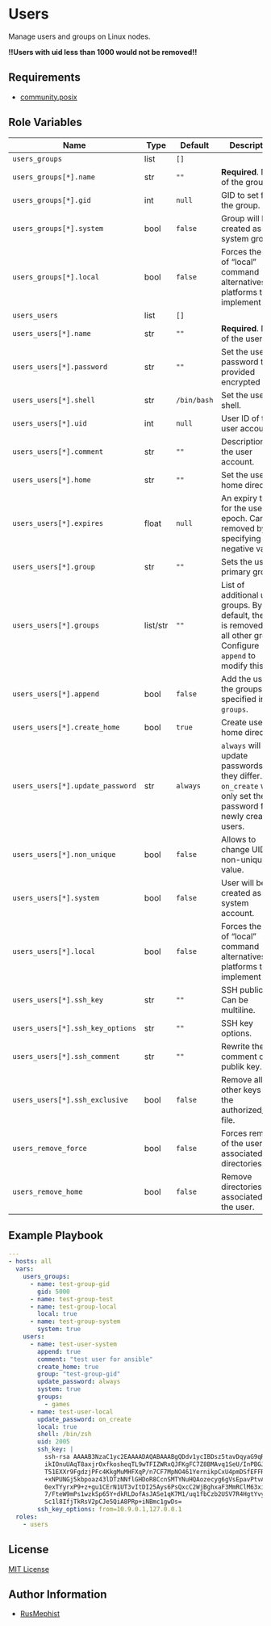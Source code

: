 # Users

Manage users and groups on Linux nodes.

**!!Users with uid less than 1000 would not be removed!!**

## Requirements

- [community.posix](https://galaxy.ansible.com/ui/repo/published/ansible/posix/)

## Role Variables

| Name | Type | Default | Description |
| --- | --- | --- | --- |
| `users_groups` | list | `[]` |  |
| `users_groups[*].name` | str | `""` | **Required**. Name of the group. |
| `users_groups[*].gid` | int | `null` | GID to set for the group. |
| `users_groups[*].system` | bool | `false` | Group will be created as a system group. |
| `users_groups[*].local` | bool | `false` | Forces the use of “local” command alternatives on platforms that implement it. |
| `users_users` | list | `[]` |  |
| `users_users[*].name` | str | `""` | **Required**. Name of the user. |
| `users_users[*].password` | str | `""` | Set the user’s password to the provided encrypted hash. |
| `users_users[*].shell` | str | `/bin/bash` | Set the user’s shell. |
| `users_users[*].uid` | int | `null` | User ID of the user account. |
| `users_users[*].comment` | str | `""` | Description of the user account. |
| `users_users[*].home` | str | `""` | Set the user’s home directory. |
| `users_users[*].expires` | float | `null` | An expiry time for the user in epoch. Can be removed by specifying a negative value. |
| `users_users[*].group` | str | `""` | Sets the user’s primary group. |
| `users_users[*].groups` | list/str | `""` | List of additional user groups. By default, the user is removed from all other groups. Configure `append` to modify this. |
| `users_users[*].append` | bool | `false` | Add the user to the groups specified in `groups`. |
| `users_users[*].create_home` | bool | `true` | Create user's home directory. |
| `users_users[*].update_password` | str | `always` | `always` will update passwords if they differ.<br> `on_create` will only set the password for newly created users. |
| `users_users[*].non_unique` | bool | `false` | Allows to change UID to a non-unique value. |
| `users_users[*].system` | bool | `false` | User will be created as a system account. |
| `users_users[*].local` | bool | `false` | Forces the use of “local” command alternatives on platforms that implement it. |
| `users_users[*].ssh_key` | str | `""` | SSH public key. Can be multiline. |
| `users_users[*].ssh_key_options` | str | `""` | SSH key options. |
| `users_users[*].ssh_comment` | str | `""` | Rewrite the comment on the publik key. |
| `users_users[*].ssh_exclusive` | bool | `false` | Remove all other keys from the authorized_keys file. |
| `users_remove_force` | bool | `false` | Forces removal of the user and associated directories. |
| `users_remove_home` | bool | `false` | Remove directories associated with the user. |

## Example Playbook

```yaml
---
- hosts: all
  vars:
    users_groups:
      - name: test-group-gid
        gid: 5000
      - name: test-group-test
      - name: test-group-local
        local: true
      - name: test-group-system
        system: true
    users:
      - name: test-user-system
        append: true
        comment: "test user for ansible"
        create_home: true
        group: "test-group-gid"
        update_password: always
        system: true
        groups:
          - games
      - name: test-user-local
        update_password: on_create
        local: true
        shell: /bin/zsh
        uid: 2005
        ssh_key: |
          ssh-rsa AAAAB3NzaC1yc2EAAAADAQABAAABgQDdv1ycIBDsz5tavDqyaG9qRFYcvOzRteOy534MvHDy7BHu/
          ikIOnuUAqT8axjrOxfkosheqTL9wTFIZWRxQJFKgFC7Z8BMAvq1SeU/InPBGJZHBy5LlKz7ZJiH32R1vNjJd4
          T51EXXr9FgdzjPFc4KkgMuMHFXqP/n7CF7MpNO461YernikpCxU4pmDSfEFFR2bsJkA3BH3EMT0TfhfEFeTlX
          +xNPUNGj5kbpoaz43lDTzNNflGHDoR8CcnSMTYNuHQAozecyg6gVsEpavPtvATKBj7rdbHpqhhvBRsA058FunJ
          0exTYyrxP9+z+gu1CErN1UT3vItDI25Ays6PsQxcC2WjBghxaF3MmRClM63xilvw/7km38X8nK03b/+cy3NwyZC
          7/FteW9mPs1wzkSp65Y+dkRLDofAsJASe1qK7M1/uq1fbCzb2USV7R4HgtYvyx8v14iScCCEKhu0Djm+HLrRq9
          Sc1l8IfjTkRsV2pCJe5QiA8PRp+iNBmc1gwDs=
        ssh_key_options: from=10.9.0.1,127.0.0.1
  roles:
    - users
```

## License

[MIT License](LICENSE)

## Author Information

- [RusMephist](https://github.com/RusMephist)
